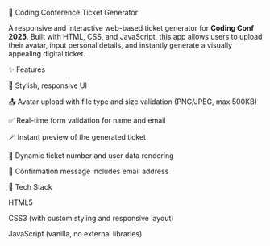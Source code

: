  🎫 Coding Conference Ticket Generator

A responsive and interactive web-based ticket generator for **Coding Conf 2025**. Built with HTML, CSS, and JavaScript, this app allows users to upload their avatar, input personal details, and instantly generate a visually appealing digital ticket.

✨ Features

🎨 Stylish, responsive UI

 📤 Avatar upload with file type and size validation (PNG/JPEG, max 500KB)

 ✅ Real-time form validation for name and email

 🪄 Instant preview of the generated ticket

 💌 Dynamic ticket number and user data rendering

 📧 Confirmation message includes email address


🔧 Tech Stack

 HTML5
 
 CSS3 (with custom styling and responsive layout)

 JavaScript (vanilla, no external libraries)

